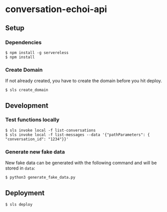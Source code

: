 # conversation-echoi-api

## Setup

### Dependencies
```
$ npm install -g servereless
$ npm install
```

### Create Domain
If not already created, you have to create the domain before you hit deploy.

```
$ sls create_domain
```

## Development

### Test functions locally

```
$ sls invoke local -f list-conversations
$ sls invoke local -f list-messages --data '{"pathParameters": { "conversation_id": "1234"}}'
```

### Generate new fake data

New fake data can be generated with the following command and will be stored in `data`:

```
$ python3 generate_fake_data.py
```

## Deployment

```
$ sls deploy
```
